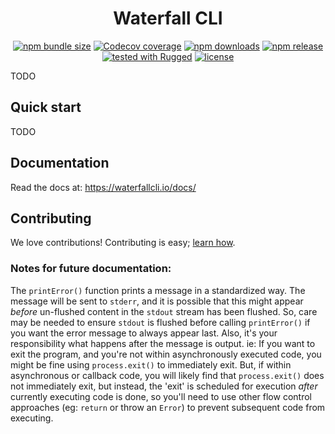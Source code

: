 # <div align="center">Waterfall CLI</div>

<p align="center">
<a href="https://www.npmjs.com/package/waterfall-cli"><img alt="npm bundle size" src="https://img.shields.io/bundlephobia/min/waterfall-cli"></a>
<a href="https://app.codecov.io/gh/sparksuite/waterfall-cli/branch/master"><img alt="Codecov coverage" src="https://img.shields.io/codecov/c/github/sparksuite/waterfall-cli"></a>
<a href="https://www.npmjs.com/package/waterfall-cli"><img alt="npm downloads" src="https://img.shields.io/npm/dw/waterfall-cli"></a>
<a href="https://www.npmjs.com/package/waterfall-cli"><img alt="npm release" src="https://img.shields.io/npm/v/waterfall-cli"></a>
<a href="https://github.com/sparksuite/rugged"><img alt="tested with Rugged" src="https://img.shields.io/badge/tested%20with-Rugged-green"></a>
<a href="https://github.com/sparksuite/waterfall-cli/blob/master/LICENSE"><img alt="license" src="https://img.shields.io/npm/l/waterfall-cli"></a>
</p>

TODO

## Quick start

TODO

## Documentation

Read the docs at: https://waterfallcli.io/docs/

## Contributing

We love contributions! Contributing is easy; [learn how](https://github.com/sparksuite/waterfall-cli/blob/master/CONTRIBUTING.md).

### Notes for future documentation:

The `printError()` function prints a message in a standardized way. The message will be sent to `stderr`, and it is possible that this might appear *before* un-flushed content in the `stdout` stream has been flushed. So, care may be needed to ensure `stdout` is flushed before calling `printError()` if you want the error message to always appear last. Also, it's your responsibility what happens after the message is output. ie: If you want to exit the program, and you're not within asynchronously executed code, you might be fine using `process.exit()` to immediately exit. But, if within asynchronous or callback code, you will likely find that `process.exit()` does not immediately exit, but instead, the 'exit' is scheduled for execution *after* currently executing code is done, so you'll need to use other flow control approaches (eg: `return` or throw an `Error`) to prevent subsequent code from executing.
